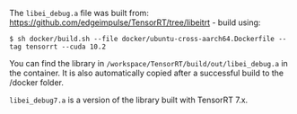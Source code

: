 The `libei_debug.a` file was built from: https://github.com/edgeimpulse/TensorRT/tree/libeitrt - build using:

```
$ sh docker/build.sh --file docker/ubuntu-cross-aarch64.Dockerfile --tag tensorrt --cuda 10.2
```

You can find the library in `/workspace/TensorRT/build/out/libei_debug.a` in the container. It is also automatically copied after a successful build to the /docker folder.

`libei_debug7.a` is a version of the library built with TensorRT 7.x.

